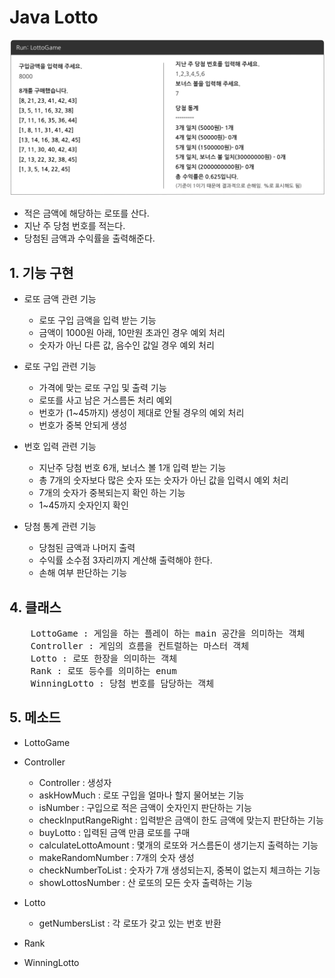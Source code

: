 # Java Lotto
![lottoExample](./src/img/lottoExample.png)

- 적은 금액에 해당하는 로또를 산다.
- 지난 주 당첨 번호를 적는다.
- 당첨된 금액과 수익률을 출력해준다.

## 1. 기능 구현

- 로또 금액 관련 기능

    - 로또 구입 금액을 입력 받는 기능
    - 금액이 1000원 아래, 10만원 초과인 경우 예외 처리
    - 숫자가 아닌 다른 값, 음수인 값일 경우 예외 처리

- 로또 구입 관련 기능

    - 가격에 맞는 로또 구입 및 출력 기능
    - 로또를 사고 남은 거스름돈 처리 예외
    - 번호가 (1~45까지) 생성이 제대로 안될 경우의 예외 처리
    - 번호가 중복 안되게 생성

- 번호 입력 관련 기능

    - 지난주 당첨 번호 6개, 보너스 볼 1개 입력 받는 기능
    - 총 7개의 숫자보다 많은 숫자 또는 숫자가 아닌 값을 입력시 예외 처리
    - 7개의 숫자가 중복되는지 확인 하는 기능
    - 1~45까지 숫자인지 확인

- 당첨 통계 관련 기능

    - 당첨된 금액과 나머지 출력
    - 수익률 소수점 3자리까지 계산해 출력해야 한다.
    - 손해 여부 판단하는 기능

## 4. 클래스
<pre>
    LottoGame : 게임을 하는 플레이 하는 main 공간을 의미하는 객체
    Controller : 게임의 흐름을 컨트럴하는 마스터 객체
    Lotto : 로또 한장을 의미하는 객체
    Rank : 로또 등수를 의미하는 enum
    WinningLotto : 당첨 번호를 담당하는 객체
</pre>

## 5. 메소드
- LottoGame

- Controller
    - Controller : 생성자
    - askHowMuch : 로또 구입을 얼마나 할지 물어보는 기능
    - isNumber : 구입으로 적은 금액이 숫자인지 판단하는 기능
    - checkInputRangeRight : 입력받은 금액이 한도 금액에 맞는지 판단하는 기능
    - buyLotto : 입력된 금액 만큼 로또를 구매
    - calculateLottoAmount : 몇개의 로또와 거스름돈이 생기는지 출력하는 기능
    - makeRandomNumber : 7개의 숫자 생성
    - checkNumberToList : 숫자가 7개 생성되는지, 중복이 없는지 체크하는 기능
    - showLottosNumber : 산 로또의 모든 숫자 출력하는 기능
- Lotto
    - getNumbersList : 각 로또가 갖고 있는 번호 반환
- Rank
- WinningLotto
